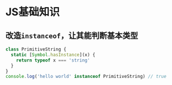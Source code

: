 # JS基础知识

## 改造`instanceof`，让其能判断基本类型

```javascript
class PrimitiveString {
  static [Symbol.hasInstance](x) {
    return typeof x === 'string'
  }
}
console.log('hello world' instanceof PrimitiveString) // true
```

